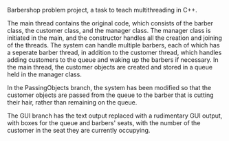 Barbershop problem project, a task to teach multithreading in C++.

The main thread contains the original code, which consists of the barber class, the customer class, and the manager class. The manager class is initiated in the main, and the constructor handles all the creation and joining of the threads. The system can handle multiple barbers, each of which has a seperate barber thread, in addition to the customer thread, which handles adding customers to the queue and waking up the barbers if necessary. In the main thread, the customer objects are created and stored in a queue held in the manager class.

In the PassingObjects branch, the system has been modified so that the customer objects are passed from the queue to the barber that is cutting their hair, rather than remaining on the queue.

The GUI branch has the text output replaced with a rudimentary GUI output, with boxes for the queue and barbers' seats, with the number of the customer in the seat they are currently occupying.